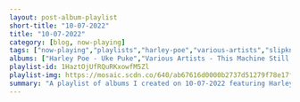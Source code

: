 ```yaml
---
layout: post-album-playlist
short-title: "10-07-2022"
title: "10-07-2022"
category: [blog, now-playing]
tags: ["now-playing","playlists","harley-poe","various-artists","slipknot","limp-bizkit","various-artists","dashboard-confessional","the-mellomen-with-thurl-ravenscroft","patti-page","neko-case","boise-cover-band,-built-to-spill"]
albums: ["Harley Poe - Uke Puke","Various Artists - This Machine Still Kills Fascists","Slipknot - The End, So Far","Limp Bizkit - STILL SUCKS","Various Artists - Pastlife","Dashboard Confessional - All The Truth That I Can Tell","The Mellomen with Thurl Ravenscroft - Barbershop Melodies, Volume 1","Patti Page - Golden Hits","Neko Case - Blacklisted","Boise Cover Band, Built To Spill - Unoriginal Artists"]
playlist-id: 1HaztOjUfRQuRKxowfM5Zl
playlist-img: https://mosaic.scdn.co/640/ab67616d0000b2737d51279f78e17fe253009f68ab67616d0000b273c3eedff14af24fdd988ed1a7ab67616d0000b273d8987d51fffa85ab153256e8ab67616d0000b273e68cf651a94fb62172da266b
summary: "A playlist of albums I created on 10-07-2022 featuring Harley Poe, Various Artists, Slipknot, Limp Bizkit, Various Artists, Dashboard Confessional, The Mellomen with Thurl Ravenscroft, Patti Page, Neko Case, and Boise Cover Band, Built To Spill"
---
```

